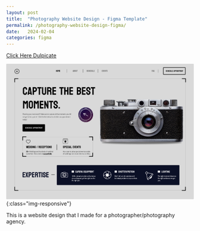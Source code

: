 ```yaml
---
layout: post
title:  "Photography Website Design - Figma Template"
permalink: /photography-website-design-figma/
date:   2024-02-04
categories: figma
---
```



<a class="button" target=”_blank” href="https://www.figma.com/community/file/1334398057374604365/photographer-website-design"  target=”_blank”>Click Here Dulpicate</a>

![image-title-here](/assets\img\photography-website-design.png){:class="img-responsive"}

This is a website design that I made for a photographer/photography agency.
